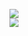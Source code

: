 [![](https://img.shields.io/badge/Made%20With-Github%20Spray-lightgrey.svg?style=for-the-badge&logo=github)](https://github.com/Annihil/github-spray#6693)  
[![](https://i.imgur.com/2DrTn0Z.gif)](https://github.com/Annihil/github-spray)